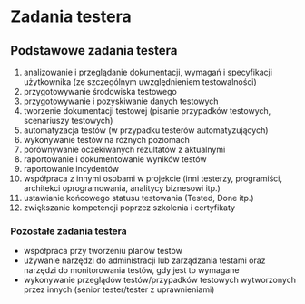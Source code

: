 # Zadania testera

##  Podstawowe zadania testera

1. analizowanie i przeglądanie dokumentacji, wymagań i specyfikacji użytkownika \(ze szczególnym uwzględnieniem testowalności\)
2. przygotowywanie środowiska testowego
3. przygotowywanie i pozyskiwanie danych testowych
4. tworzenie dokumentacji testowej \(pisanie przypadków testowych, scenariuszy testowych\)
5. automatyzacja testów \(w przypadku testerów automatyzujących\)
6. wykonywanie testów na różnych poziomach
7. porównywanie oczekiwanych rezultatów z aktualnymi
8. raportowanie i dokumentowanie wyników testów
9. raportowanie incydentów
10. współpraca z innymi osobami w projekcie \(inni testerzy, programiści, architekci oprogramowania, analitycy biznesowi itp.\)
11. ustawianie końcowego statusu testowania \(Tested, Done itp.\)
12. zwiększanie kompetencji poprzez szkolenia i certyfikaty

### Pozostałe zadania testera

* współpraca przy tworzeniu planów testów
* używanie narzędzi do administracji lub zarządzania testami oraz narzędzi do monitorowania testów, gdy jest to wymagane
* wykonywanie przeglądów testów/przypadków testowych wytworzonych przez innych \(senior tester/tester z uprawnieniami\)




